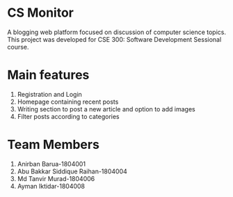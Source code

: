 # CS Monitor
A blogging web platform focused on discussion of computer science topics. This project was developed for CSE 300: Software Development Sessional course.
# Main features
1. Registration and Login
2. Homepage containing recent posts
3. Writing section to post a new article and option to add images
4. Filter posts according to categories
# Team Members
1. Anirban Barua-1804001
2. Abu Bakkar Siddique Raihan-1804004
3. Md Tanvir Murad-1804006
4. Ayman Iktidar-1804008

